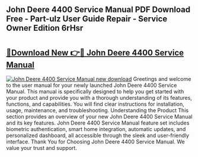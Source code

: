 ## John Deere 4400 Service Manual PDF Download Free - Part-ulz User Guide Repair - Service Owner Edition 6rHsr

# <h2><a href="http://bc89589.oget.top/?id=John+Deere+4400+Service+Manual">🔗Download New 👉🔴 John Deere 4400 Service Manual</a></h2>

[![John Deere 4400 Service Manual new download](https://i.imgur.com/5g1atiW.png)](http://bc89589.oget.top/?id=John+Deere+4400+Service+Manual)
Greetings and welcome to the user manual for your newly launched John Deere 4400 Service Manual. This manual is specifically designed to help you get started with your product and provide you with a thorough understanding of its features, functions, and capabilities. You will find clear instructions for installation, usage, maintenance, and troubleshooting. Understanding the Product This section provides an overview of your new John Deere 4400 Service Manual and its key features. John Deere 4400 Service Manual feature set includes biometric authentication, smart home integration, automatic updates, and personalized dashboard, all accessible through the sleek and user-friendly interface. Thank You for Choosing John Deere 4400 Service Manual. We value your trust and support.
